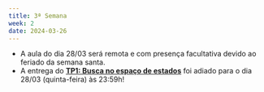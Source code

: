 ```yaml
---
title: 3ª Semana
week: 2
date: 2024-03-26
---
```


- A aula do dia 28/03 será remota e com presença facultativa devido ao feriado da semana santa. 
- A entrega do [**TP1: Busca no espaço de estados**](/assignments/tp1-busca) foi adiado para o dia 28/03 (quinta-feira) às 23:59h!
